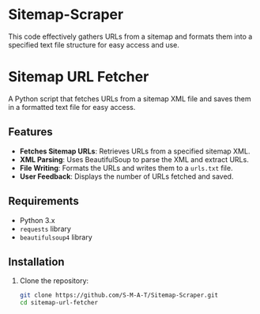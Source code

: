 # Sitemap-Scraper
This code effectively gathers URLs from a sitemap and formats them into a specified text file structure for easy access and use.
# Sitemap URL Fetcher

A Python script that fetches URLs from a sitemap XML file and saves them in a formatted text file for easy access.

## Features

- **Fetches Sitemap URLs**: Retrieves URLs from a specified sitemap XML.
- **XML Parsing**: Uses BeautifulSoup to parse the XML and extract URLs.
- **File Writing**: Formats the URLs and writes them to a `urls.txt` file.
- **User Feedback**: Displays the number of URLs fetched and saved.

## Requirements

- Python 3.x
- `requests` library
- `beautifulsoup4` library

## Installation

1. Clone the repository:

   ```bash
   git clone https://github.com/S-M-A-T/Sitemap-Scraper.git
   cd sitemap-url-fetcher
